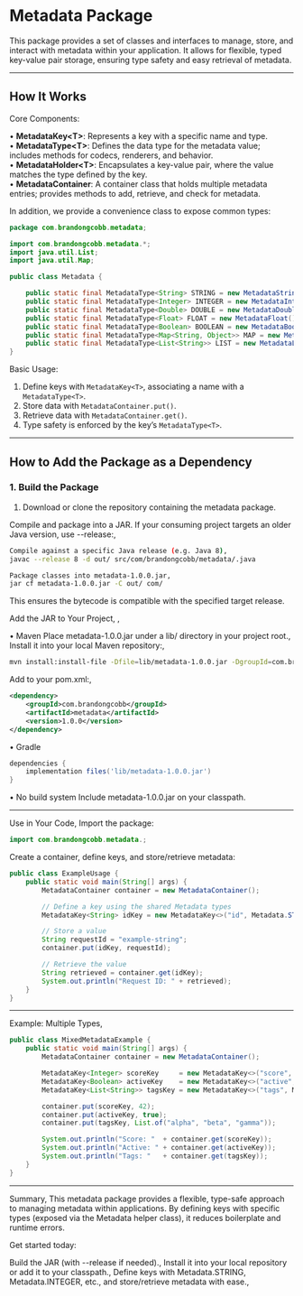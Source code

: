 # Metadata Package

This package provides a set of classes and interfaces to manage, store, and interact with metadata within your application. It allows for flexible, typed key-value pair storage, ensuring type safety and easy retrieval of metadata.

---

## How It Works

Core Components:

• **MetadataKey\<T\>**: Represents a key with a specific name and type.  
• **MetadataType\<T\>**: Defines the data type for the metadata value; includes methods for codecs, renderers, and behavior.  
• **MetadataHolder\<T\>**: Encapsulates a key-value pair, where the value matches the type defined by the key.  
• **MetadataContainer**: A container class that holds multiple metadata entries; provides methods to add, retrieve, and check for metadata.

In addition, we provide a convenience class to expose common types:

```java
package com.brandongcobb.metadata;

import com.brandongcobb.metadata.*;
import java.util.List;
import java.util.Map;

public class Metadata {

    public static final MetadataType<String> STRING = new MetadataString();
    public static final MetadataType<Integer> INTEGER = new MetadataInteger();
    public static final MetadataType<Double> DOUBLE = new MetadataDouble();
    public static final MetadataType<Float> FLOAT = new MetadataFloat();
    public static final MetadataType<Boolean> BOOLEAN = new MetadataBoolean();
    public static final MetadataType<Map<String, Object>> MAP = new MetadataMap();
    public static final MetadataType<List<String>> LIST = new MetadataList(STRING);
}
```

Basic Usage:

1. Define keys with `MetadataKey<T>`, associating a name with a `MetadataType<T>`.  
2. Store data with `MetadataContainer.put()`.  
3. Retrieve data with `MetadataContainer.get()`.  
4. Type safety is enforced by the key’s `MetadataType<T>`.

---

## How to Add the Package as a Dependency

### 1. Build the Package

1. Download or clone the repository containing the metadata package.

Compile and package into a JAR. If your consuming project targets an older Java version, use --release:,

```bash
Compile against a specific Java release (e.g. Java 8),
javac --release 8 -d out/ src/com/brandongcobb/metadata/.java

Package classes into metadata-1.0.0.jar,
jar cf metadata-1.0.0.jar -C out/ com/
```

This ensures the bytecode is compatible with the specified target release.

Add the JAR to Your Project,
,

• Maven
Place metadata-1.0.0.jar under a lib/ directory in your project root.,
Install it into your local Maven repository:,

```bash
mvn install:install-file -Dfile=lib/metadata-1.0.0.jar -DgroupId=com.brandongcobb -DartifactId=metadata -Dversion=1.0.0 -Dpackaging=jar
```

Add to your pom.xml:,

```xml
<dependency>
    <groupId>com.brandongcobb</groupId>
    <artifactId>metadata</artifactId>
    <version>1.0.0</version>
</dependency>
```

• Gradle

```groovy
dependencies {
    implementation files('lib/metadata-1.0.0.jar')
}
```

• No build system
  Include metadata-1.0.0.jar on your classpath.

---

Use in Your Code,
Import the package:

```java
import com.brandongcobb.metadata.;
```

Create a container, define keys, and store/retrieve metadata:

```java
public class ExampleUsage {
    public static void main(String[] args) {
        MetadataContainer container = new MetadataContainer();

        // Define a key using the shared Metadata types
        MetadataKey<String> idKey = new MetadataKey<>("id", Metadata.STRING);

        // Store a value
        String requestId = "example-string";
        container.put(idKey, requestId);

        // Retrieve the value
        String retrieved = container.get(idKey);
        System.out.println("Request ID: " + retrieved);
    }
}
```

---
Example: Multiple Types,
```java
public class MixedMetadataExample {
    public static void main(String[] args) {
        MetadataContainer container = new MetadataContainer();

        MetadataKey<Integer> scoreKey     = new MetadataKey<>("score", Metadata.INTEGER);
        MetadataKey<Boolean> activeKey    = new MetadataKey<>("active", Metadata.BOOLEAN);
        MetadataKey<List<String>> tagsKey = new MetadataKey<>("tags", Metadata.LIST);

        container.put(scoreKey, 42);
        container.put(activeKey, true);
        container.put(tagsKey, List.of("alpha", "beta", "gamma"));

        System.out.println("Score: "  + container.get(scoreKey));
        System.out.println("Active: " + container.get(activeKey));
        System.out.println("Tags: "   + container.get(tagsKey));
    }
}
```

---

Summary,
This metadata package provides a flexible, type-safe approach to managing metadata within applications. By defining keys with specific types (exposed via the Metadata helper class), it reduces boilerplate and runtime errors.

Get started today:

Build the JAR (with --release if needed).,
Install it into your local repository or add it to your classpath.,
Define keys with Metadata.STRING, Metadata.INTEGER, etc., and store/retrieve metadata with ease.,
